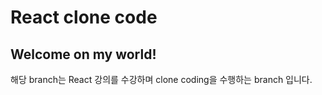 # React clone code

## Welcome on my world!

해당 branch는 React 강의를 수강하며 clone coding을 수행하는 branch 입니다.
